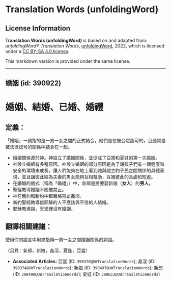 # Translation Words (unfoldingWord)

## License Information

**Translation Words (unfoldingWord)** is based on and adapted from: _unfoldingWord® Translation Words_, [unfoldingWord](https://unfoldingword.org/utw), 2022, which is licensed under a [CC BY-SA 4.0 license](https://creativecommons.org/licenses/by-sa/4.0/legalcode.en).

This markdown version is provided under the same license.



--------------------------------

## 婚姻 (id: 390922)

婚姻、結婚、已婚、婚禮
===========

定義：
---

「婚姻」一詞指的是一男一女之間的正式結合，他們是在被公眾認可的，且通常是被法律認可的關係中結合在一起。

* 婚姻關係源於神。神設立了婚姻關係，並促成了亞當和夏娃的第一次婚姻。
* 神設立婚姻有多種原因。神設立婚姻的部分原因是為了讓孩子們有一個健康和安全的環境來成長，讓人們能夠在地上看到祂與祂立約子民之間關係的具體表現，並且讓彼此結為夫妻的男女能夠互相幫助，互補彼此的長處和短處。
* 在婚姻的儀式（稱為「婚禮」）中，新郎是將要娶新娘（**女人**）的**男人**。
* 聖經教導婚姻不應被禁止。
* 神在舊約和新約中都嚴格禁止姦淫。
* 新約聖經教導信耶穌的人不應該與不信的人結婚。
* 耶穌教導說，天堂裡沒有婚姻。

翻譯相關建議：
-------

使用你的語言中用來指稱一男一女之間婚姻關係的詞語。

（另見：新郎，新娘，姦淫，夏娃，亞當）

* **Associated Articles:** 亞當 (ID: `390370@UWTranslationWords`); 姦淫 (ID: `390374@UWTranslationWords`); 新娘 (ID: `390497@UWTranslationWords`); 新郎 (ID: `390498@UWTranslationWords`); 夏娃 (ID: `390653@UWTranslationWords`)

